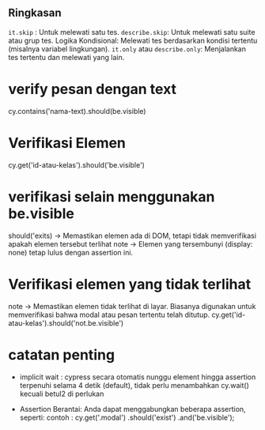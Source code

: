 ## Ringkasan

`it.skip` : Untuk melewati satu tes.
`describe.skip`: Untuk melewati satu suite atau grup tes.
Logika Kondisional: Melewati tes berdasarkan kondisi tertentu (misalnya variabel lingkungan).
`it.only` atau `describe.only`: Menjalankan tes tertentu dan melewati yang lain.

# verify pesan dengan text

cy.contains('nama-text).should(be.visible)

# Verifikasi Elemen

cy.get('id-atau-kelas').should('be.visible')

# verifikasi selain menggunakan be.visible

should('exits) -> Memastikan elemen ada di DOM, tetapi tidak memverifikasi apakah elemen tersebut terlihat
note -> Elemen yang tersembunyi (display: none) tetap lulus dengan assertion ini.

# Verifikasi elemen yang tidak terlihat

note -> Memastikan elemen tidak terlihat di layar. Biasanya digunakan untuk memverifikasi bahwa modal atau pesan tertentu telah ditutup.
cy.get('id-atau-kelas').should('not.be.visible')

# catatan penting

- implicit wait : cypress secara otomatis nunggu element hingga assertion terpenuhi selama 4 detik (default), tidak perlu menambahkan cy.wait() kecuali betul2 di perlukan

- Assertion Berantai: Anda dapat menggabungkan beberapa assertion, seperti:
  contoh : cy.get('.modal')
  .should('exist')
  .and('be.visible');

